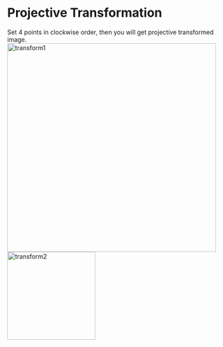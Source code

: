 # Projective Transformation
Set 4 points in clockwise order, then you will get projective transformed image.
<img width="479" alt="transform1" src="https://user-images.githubusercontent.com/67196344/103082246-fcd86200-461c-11eb-9ce1-0df8e8b25bba.PNG">
<img width="202" alt="transform2" src="https://user-images.githubusercontent.com/67196344/103082249-fe098f00-461c-11eb-99d9-2c1f25c61d35.PNG">
